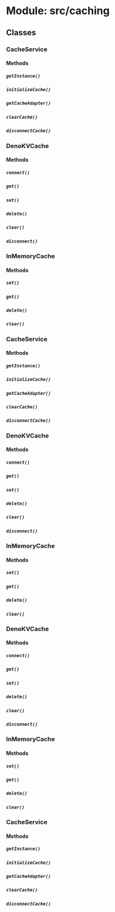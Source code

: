 # Module: src/caching

## Classes

### CacheService

#### Methods

##### `getInstance()`

##### `initializeCache()`

##### `getCacheAdapter()`

##### `clearCache()`

##### `disconnectCache()`


### DenoKVCache

#### Methods

##### `connect()`

##### `get()`

##### `set()`

##### `delete()`

##### `clear()`

##### `disconnect()`


### InMemoryCache

#### Methods

##### `set()`

##### `get()`

##### `delete()`

##### `clear()`


### CacheService

#### Methods

##### `getInstance()`

##### `initializeCache()`

##### `getCacheAdapter()`

##### `clearCache()`

##### `disconnectCache()`


### DenoKVCache

#### Methods

##### `connect()`

##### `get()`

##### `set()`

##### `delete()`

##### `clear()`

##### `disconnect()`


### InMemoryCache

#### Methods

##### `set()`

##### `get()`

##### `delete()`

##### `clear()`


### DenoKVCache

#### Methods

##### `connect()`

##### `get()`

##### `set()`

##### `delete()`

##### `clear()`

##### `disconnect()`


### InMemoryCache

#### Methods

##### `set()`

##### `get()`

##### `delete()`

##### `clear()`


### CacheService

#### Methods

##### `getInstance()`

##### `initializeCache()`

##### `getCacheAdapter()`

##### `clearCache()`

##### `disconnectCache()`


